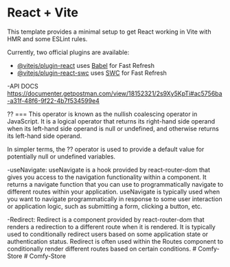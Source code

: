 # React + Vite

This template provides a minimal setup to get React working in Vite with HMR and some ESLint rules.

Currently, two official plugins are available:

- [@vitejs/plugin-react](https://github.com/vitejs/vite-plugin-react/blob/main/packages/plugin-react/README.md) uses [Babel](https://babeljs.io/) for Fast Refresh
- [@vitejs/plugin-react-swc](https://github.com/vitejs/vite-plugin-react-swc) uses [SWC](https://swc.rs/) for Fast Refresh

-API DOCS
https://documenter.getpostman.com/view/18152321/2s9Xy5KpTi#ac5756ba-a31f-48f6-9f22-4b7f534599e4

?? === This operator is known as the nullish coalescing operator in JavaScript. It is a logical operator that returns its right-hand side operand when its left-hand side operand is null or undefined, and otherwise returns its left-hand side operand.

In simpler terms, the ?? operator is used to provide a default value for potentially null or undefined variables.

-useNavigate:
useNavigate is a hook provided by react-router-dom that gives you access to the navigation functionality within a component.
It returns a navigate function that you can use to programmatically navigate to different routes within your application.
useNavigate is typically used when you want to navigate programmatically in response to some user interaction or application logic, such as submitting a form, clicking a button, etc.

-Redirect:
Redirect is a component provided by react-router-dom that renders a redirection to a different route when it is rendered.
It is typically used to conditionally redirect users based on some application state or authentication status.
Redirect is often used within the Routes component to conditionally render different routes based on certain conditions.
#   C o m f y - S t o r e  
 #   C o m f y - S t o r e  
 